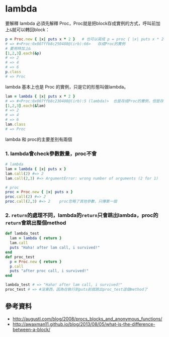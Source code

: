 # lambda


要解釋 lambda 必須先解釋 Proc，Proc就是把block存成實例的方式，呼叫前加上`&`就可以轉回block：

```ruby
p = Proc.new { |x| puts x * 2 }   # 也可以寫成 p = proc { |x| puts x * 2 }
# => #<Proc:0x007ffb8c250488@(irb):66>   存成Proc的實例
# 要用時加上&
[1,2,3].each(&p)
# => 2
# => 4
# => 6
p.class
# => Proc
```

lambda 基本上也是 Proc 的實例，只是它的形態叫做lambda。

```ruby
lam = lambda { |x| puts x * 2 }
# => #<Proc:0x007ffb8c230408@(irb):5 (lambda)>  也是存成Proc的實例，但是存成lambda的形態
[1,2,3].each(&lam)
# => 2
# => 4
# => 6
lam.class
# => Proc
```

lambda 和 proc的主要差別有兩個

### 1. lambda會check參數數量，proc不會

```ruby
# lambda
lam = lambda { |x| puts x }
lam.call(2) #=> 2
lam.call(2,3) #=> ArgumentError: wrong number of arguments (2 for 1)

# proc
proc = Proc.new { |x| puts x }
proc.call(2) #=> 2
proc.call(2,3) #=> 2    proc忽略了其他參數，只傳第一個
```

### 2. `return`的處理不同，lambda的`return`只會跳出lambda，proc的`return`會跳出整個method


```ruby
def lambda_test
  lam = lambda { return }
  lam.call
  puts "Haha! after lam call, i survived!"
end
def proc_test
  p = Proc.new { return }
  p.call
  puts "after proc call, i survived!"
end

lambda_test # => "Haha! after lam call, i survived!"
proc_test # => #沒東西，因為在執行到puts前就跳出proc_test這個method了
```

## 參考資料

* http://augustl.com/blog/2008/procs_blocks_and_anonymous_functions/
* http://awaxman11.github.io/blog/2013/08/05/what-is-the-difference-between-a-block/

